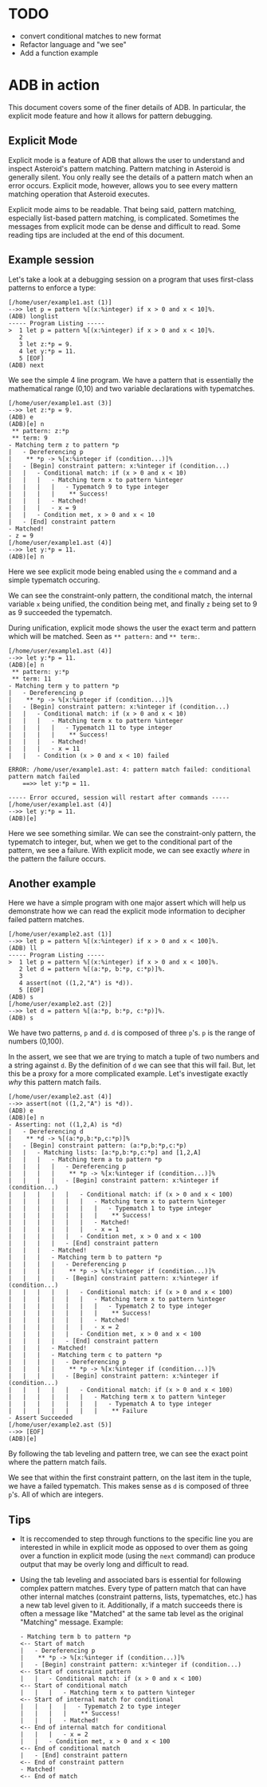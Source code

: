 # TODO
* convert conditional matches to new format
* Refactor language and "we see"
* Add a function example

# ADB in action
This document covers some of the finer details of ADB. In particular, the explicit
mode feature and how it allows for pattern debugging.

## Explicit Mode
Explicit mode is a feature of ADB that allows the user to understand and inspect
Asteroid's pattern matching. Pattern matching in Asteroid is generally silent. You
only really see the details of a pattern match when an error occurs. Explicit mode,
however, allows you to see every mattern matching operation that Asteroid executes.

Explicit mode aims to be readable. That being said, pattern matching, especially
list-based pattern matching, is complicated. Sometimes the messages from explicit
mode can be dense and difficult to read. Some reading tips are included at the
end of this document.

## Example session
Let's take a look at a debugging session on a program that uses first-class 
patterns to enforce a type:

```
[/home/user/example1.ast (1)]
-->> let p = pattern %[(x:%integer) if x > 0 and x < 10]%.
(ADB) longlist
----- Program Listing -----
>  1 let p = pattern %[(x:%integer) if x > 0 and x < 10]%.
   2 
   3 let z:*p = 9.
   4 let y:*p = 11.
   5 [EOF]
(ADB) next
```
We see the simple 4 line program. We have a pattern that is essentially the
mathematical range (0,10) and two variable declarations with typematches.

```
[/home/user/example1.ast (3)]
-->> let z:*p = 9.
(ADB) e
(ADB)[e] n
 ** pattern: z:*p
 ** term: 9
- Matching term z to pattern *p
|   - Dereferencing p
|    ** *p -> %[x:%integer if (condition...)]%
|   - [Begin] constraint pattern: x:%integer if (condition...)
|   |   - Conditional match: if (x > 0 and x < 10)
|   |   |   - Matching term x to pattern %integer
|   |   |   |   - Typematch 9 to type integer
|   |   |   |    ** Success!
|   |   |   - Matched!
|   |   |   - x = 9
|   |   - Condition met, x > 0 and x < 10
|   - [End] constraint pattern
- Matched!
- z = 9
[/home/user/example1.ast (4)]
-->> let y:*p = 11.
(ADB)[e] n
```

Here we see explicit mode being enabled using the `e` command 
and a simple typematch occuring.

We can see the constraint-only pattern, the conditional match, 
the internal variable `x` being unified, the condition being
met, and finally `z` being set to 9 as 9 succeeded
the typematch.

During unification, explicit mode shows the user the exact
term and pattern which will be matched. Seen as `** pattern:` and
`** term:`.

```
[/home/user/example1.ast (4)]
-->> let y:*p = 11.
(ADB)[e] n
 ** pattern: y:*p
 ** term: 11
- Matching term y to pattern *p
|   - Dereferencing p
|    ** *p -> %[x:%integer if (condition...)]%
|   - [Begin] constraint pattern: x:%integer if (condition...)
|   |   - Conditional match: if (x > 0 and x < 10)
|   |   |   - Matching term x to pattern %integer
|   |   |   |   - Typematch 11 to type integer
|   |   |   |    ** Success!
|   |   |   - Matched!
|   |   |   - x = 11
|   |   - Condition (x > 0 and x < 10) failed

ERROR: /home/user/example1.ast: 4: pattern match failed: conditional pattern match failed
    ==>> let y:*p = 11.

----- Error occured, session will restart after commands -----
[/home/user/example1.ast (4)]
-->> let y:*p = 11.
(ADB)[e] 
```

Here we see something similar. We can see the constraint-only
pattern, the typematch to integer, but, when we get to the conditional
part of the pattern, we see a failure. With explicit mode, we can see
exactly *where* in the pattern the failure occurs.

## Another example
Here we have a simple program with one major assert which will help us demonstrate how we can
read the explicit mode information to decipher failed pattern matches.

```
[/home/user/example2.ast (1)]
-->> let p = pattern %[(x:%integer) if x > 0 and x < 100]%.
(ADB) ll
----- Program Listing -----
>  1 let p = pattern %[(x:%integer) if x > 0 and x < 100]%.
   2 let d = pattern %[(a:*p, b:*p, c:*p)]%.
   3 
   4 assert(not ((1,2,"A") is *d)).
   5 [EOF]
(ADB) s
[/home/user/example2.ast (2)]
-->> let d = pattern %[(a:*p, b:*p, c:*p)]%.
(ADB) s
```

We have two patterns, `p` and `d`. `d` is composed of three `p`'s. `p` is the range of numbers
(0,100).

In the assert, we see that we are trying to match a tuple of two numbers and a string against `d`.
By the definition of `d` we can see that this will fail. But, let this be a proxy for a more
complicated example. Let's investigate exactly *why* this pattern match fails.

```
[/home/user/example2.ast (4)]
-->> assert(not ((1,2,"A") is *d)).
(ADB) e
(ADB)[e] n
- Asserting: not ((1,2,A) is *d)
|   - Dereferencing d
|    ** *d -> %[(a:*p,b:*p,c:*p)]%
|   - [Begin] constraint pattern: (a:*p,b:*p,c:*p)
|   |   - Matching lists: [a:*p,b:*p,c:*p] and [1,2,A]
|   |   |   - Matching term a to pattern *p
|   |   |   |   - Dereferencing p
|   |   |   |    ** *p -> %[x:%integer if (condition...)]%
|   |   |   |   - [Begin] constraint pattern: x:%integer if (condition...)
|   |   |   |   |   - Conditional match: if (x > 0 and x < 100)
|   |   |   |   |   |   - Matching term x to pattern %integer
|   |   |   |   |   |   |   - Typematch 1 to type integer
|   |   |   |   |   |   |    ** Success!
|   |   |   |   |   |   - Matched!
|   |   |   |   |   |   - x = 1
|   |   |   |   |   - Condition met, x > 0 and x < 100
|   |   |   |   - [End] constraint pattern
|   |   |   - Matched!
|   |   |   - Matching term b to pattern *p
|   |   |   |   - Dereferencing p
|   |   |   |    ** *p -> %[x:%integer if (condition...)]%
|   |   |   |   - [Begin] constraint pattern: x:%integer if (condition...)
|   |   |   |   |   - Conditional match: if (x > 0 and x < 100)
|   |   |   |   |   |   - Matching term x to pattern %integer
|   |   |   |   |   |   |   - Typematch 2 to type integer
|   |   |   |   |   |   |    ** Success!
|   |   |   |   |   |   - Matched!
|   |   |   |   |   |   - x = 2
|   |   |   |   |   - Condition met, x > 0 and x < 100
|   |   |   |   - [End] constraint pattern
|   |   |   - Matched!
|   |   |   - Matching term c to pattern *p
|   |   |   |   - Dereferencing p
|   |   |   |    ** *p -> %[x:%integer if (condition...)]%
|   |   |   |   - [Begin] constraint pattern: x:%integer if (condition...)
|   |   |   |   |   - Conditional match: if (x > 0 and x < 100)
|   |   |   |   |   |   - Matching term x to pattern %integer
|   |   |   |   |   |   |   - Typematch A to type integer
|   |   |   |   |   |   |    ** Failure
- Assert Succeeded
[/home/user/example2.ast (5)]
-->> [EOF]
(ADB)[e] 
```

By following the tab leveling and pattern tree, we can see the exact point where the pattern match fails.

We see that within the first constraint pattern, on the last item in the tuple, we have a failed
typematch. This makes sense as `d` is composed of three `p`'s. All of which are integers.


## Tips
* It is reccomended to step through functions to the specific line you are interested
in while in explicit mode as opposed to over them as going over a function in explicit 
mode (using the `next` command) can produce output that may be overly long and
difficult to read.

* Using the tab leveling and associated bars is essential for following complex pattern
matches. Every type of pattern match that can have other internal matches (constraint
patterns, lists, typematches, etc.) has a new tab level given to it. Additionally, if
a match succeeds there is often a message like "Matched" at the same tab level as the
original "Matching" message.
   Example:
   ```
   - Matching term b to pattern *p                                   <-- Start of match
   |   - Dereferencing p
   |    ** *p -> %[x:%integer if (condition...)]%
   |   - [Begin] constraint pattern: x:%integer if (condition...)    <-- Start of constraint pattern
   |   |   - Conditional match: if (x > 0 and x < 100)               <-- Start of conditional match
   |   |   |   - Matching term x to pattern %integer                 <-- Start of internal match for conditional
   |   |   |   |   - Typematch 2 to type integer
   |   |   |   |    ** Success!
   |   |   |   - Matched!                                            <-- End of internal match for conditional
   |   |   |   - x = 2
   |   |   - Condition met, x > 0 and x < 100                        <-- End of conditional match
   |   - [End] constraint pattern                                    <-- End of constraint pattern
   - Matched!                                                        <-- End of match
   ```